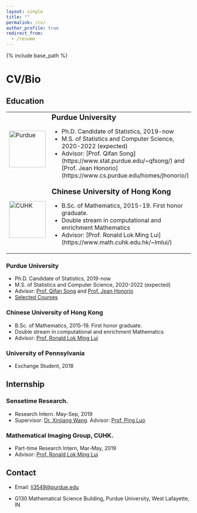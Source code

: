 ```yaml
---
layout: single
title: ""
permalink: /cv/
author_profile: true
redirect_from:
  - /resume
---
```


{% include base_path %}
# <i class="fa fa-fw fa-briefcase "></i> CV/Bio

## Education ##

<table border="0">
 <tr>
    <td> <img src="https://williamlwj.github.io/About/images/purdue.jpg" alt="Purdue" width="100"/></td>
    <td> <b style="font-size:20px"> Purdue University </b>
        <ul>
            <li> Ph.D. Candidate of Statistics, 2019-now</li>
            <li>M.S. of Statistics and Computer Science, 2020-2022 (expected)</li>
            <li>Advisor: [Prof. Qifan Song](https://www.stat.purdue.edu/~qfsong/) and [Prof. Jean Honorio](https://www.cs.purdue.edu/homes/jhonorio/)</li>
        </ul>
 </tr>
 <tr>
    <td><img src="https://williamlwj.github.io/About/images/CUHK.jpg" alt="CUHK" width="100"/></td>
    <td> <b style="font-size:20px"> Chinese University of Hong Kong </b>
        <ul>
            <li> B.Sc. of Mathematics, 2015-19. First honor graduate. </li>
            <li>Double stream in computational and enrichment Mathematics </li>
            <li>Advisor: [Prof. Ronald Lok Ming Lui](https://www.math.cuhk.edu.hk/~lmlui/) </li>
        </ul>
 </tr>
</table>






### Purdue University ### 

  * Ph.D. Candidate of Statistics, 2019-now
  * M.S. of Statistics and Computer Science, 2020-2022 (expected)
  * Advisor: [Prof. Qifan Song](https://www.stat.purdue.edu/~qfsong/) and [Prof. Jean Honorio](https://www.cs.purdue.edu/homes/jhonorio/)
  * [Selected Courses](https://williamlwj.github.io/About/courses/)

### Chinese University of Hong Kong ###
  * B.Sc. of Mathematics, 2015-19. First honor graduate.
  * Double stream in computational and enrichment Mathematics
  * Advisor: [Prof. Ronald Lok Ming Lui](https://www.math.cuhk.edu.hk/~lmlui/)

### University of Pennsylvania ###
  * Exchange Student, 2018 
  


## Internship ##

### Sensetime Research. ###
  * Research Intern. May-Sep, 2019
  * Supervisor: [Dr. Xinjiang Wang](https://scholar.google.com/citations?hl=en&user=q4lnWaoAAAAJ&view_op=list_works). Advisor: [Prof. Ping Luo](https://luoping.me)

### Mathematical Imaging Group, CUHK. ###
  * Part-time Research Intern,  Mar-May, 2019
  * Advisor: [Prof. Ronald Lok Ming Lui](https://www.math.cuhk.edu.hk/~lmlui/)
  
<!---
## Service ##
  * Conferences/Workshops Reviewer
  * ICML2021, NeurIPS2021, OPT2021, ICLR2022
  * Journals Reviewer
    * IEEE/CAA Journal of Automatica Sinica (JAS)
-->

## Contact ##
* [<i class="fa fa-fw fa-envelope fa-lg"></i>](mailto:li3549@purdue.edu) Email: li3549@purdue.edu

* [<i class="fa fa-fw fa-map-marker fa-lg"></i>](https://www.google.com/maps/place/Mathematical+Sciences+Bldg,+West+Lafayette,+IN+47907/@40.4262305,-86.9179395,17z/data=!3m1!4b1!4m5!3m4!1s0x8812e2b3dc1c0b79:0x51c0931a8ca2704!8m2!3d40.4262305!4d-86.9157508)G130 Mathematical Science Building, Purdue University, West Lafayette, IN

